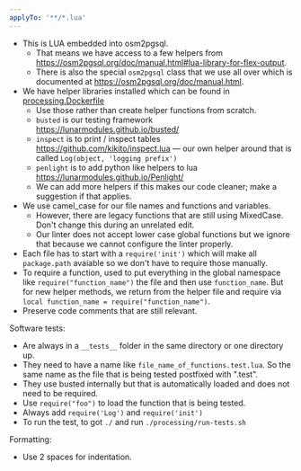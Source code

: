 ```yaml
---
applyTo: '**/*.lua'
---
```


- This is LUA embedded into osm2pgsql.
  - That means we have access to a few helpers from https://osm2pgsql.org/doc/manual.html#lua-library-for-flex-output.
  - There is also the special `osm2pgsql` class that we use all over which is documented at https://osm2pgsql.org/doc/manual.html.
- We have helper libraries installed which can be found in [processing.Dockerfile](../processing.Dockerfile)
  - Use those rather than create helper functions from scratch.
  - `busted` is our testing framework https://lunarmodules.github.io/busted/
  - `inspect` is to print / inspect tables https://github.com/kikito/inspect.lua — our own helper around that is called `Log(object, 'logging prefix')`
  - `penlight` is to add python like helpers to lua https://lunarmodules.github.io/Penlight/
  - We can add more helpers if this makes our code cleaner; make a suggestion if that applies.
- We use camel_case for our file names and functions and variables.
  - However, there are legacy functions that are still using MixedCase. Don't change this during an unrelated edit.
  - Our linter does not accept lower case global functions but we ignore that because we cannot configure the linter properly.
- Each file has to start with a `require('init')` which will make all `package.path` avaiable so we don't have to require those manually.
- To require a function, used to put everything in the global namespace like `require("function_name")` the file and then use `function_name`. But for new helper methods, we return from the helper file and require via  `local function_name = require("function_name")`.
- Preserve code comments that are still relevant.

Software tests:
- Are always in a `__tests__` folder in the same directory or one directory up.
- They need to have a name like `file_name_of_functions.test.lua`. So the same name as the file that is being tested postfixed with ".test".
- They use busted internally but that is automatically loaded and does not need to be required.
- Use `require("foo")` to load the function that is being tested.
- Always add `require('Log')` and `require('init')`
- To run the test, to got `./` and run `./processing/run-tests.sh`

Formatting:
- Use 2 spaces for indentation.
